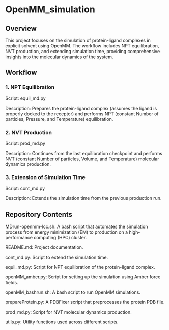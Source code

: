 # OpenMM_simulation
## Overview
This project focuses on the simulation of protein-ligand complexes in explicit solvent using OpenMM. The workflow includes NPT equilibration, NVT production, and extending simulation time, providing comprehensive insights into the molecular dynamics of the system.

## Workflow
### 1. NPT Equilibration
Script: equil_md.py

Description: Prepares the protein-ligand complex (assumes the ligand is properly docked to the receptor) and performs NPT (constant Number of particles, Pressure, and Temperature) equilibration.


### 2. NVT Production
Script: prod_md.py

Description: Continues from the last equilibration checkpoint and performs NVT (constant Number of particles, Volume, and Temperature) molecular dynamics production.


### 3. Extension of Simulation Time
Script: cont_md.py

Description: Extends the simulation time from the previous production run.

## Repository Contents
MDrun-openmm-lcc.sh: A bash script that automates the simulation process from energy minimization (EM) to production on a high-performance computing (HPC) cluster.

README.md: Project documentation.

cont_md.py: Script to extend the simulation time.

equil_md.py: Script for NPT equilibration of the protein-ligand complex.

openMM_amber.py: Script for setting up the simulation using Amber force fields.

openMM_bashrun.sh: A bash script to run OpenMM simulations.

prepareProtein.py: A PDBFixer script that preprocesses the protein PDB file.

prod_md.py: Script for NVT molecular dynamics production.

utils.py: Utility functions used across different scripts.
